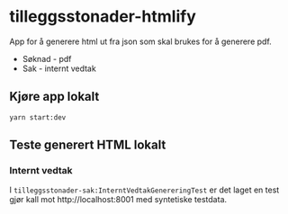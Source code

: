 # tilleggsstonader-htmlify

App for å generere html ut fra json som skal brukes for å generere pdf.

- Søknad - pdf
- Sak - internt vedtak

## Kjøre app lokalt

`yarn start:dev`

## Teste generert HTML lokalt

### Internt vedtak

I `tilleggsstonader-sak:InterntVedtakGenereringTest` er det laget en test gjør kall mot http://localhost:8001 med
syntetiske testdata. 